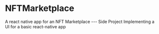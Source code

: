 # NFTMarketplace
A react native app for an NFT Marketplace --- Side Project
Implementing a UI for a basic react-native app
